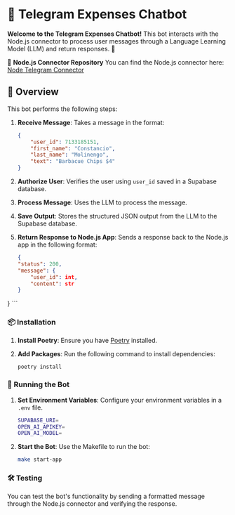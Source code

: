 # 🤖 Telegram Expenses Chatbot

**Welcome to the Telegram Expenses Chatbot!** This bot interacts with the Node.js connector to process user messages through a Language Learning Model (LLM) and return responses. 🌟

🔗 **Node.js Connector Repository**
You can find the Node.js connector here: [Node Telegram Connector](https://github.com/cotixmol/telegram_expenses_chatbox)

## 📜 Overview

This bot performs the following steps:

1. **Receive Message**: Takes a message in the format:
    ```json
    {
        "user_id": 7133185151,
        "first_name": "Constancio",
        "last_name": "Molinengo",
        "text": "Barbacue Chips $4"
    }
    ```

2. **Authorize User**: Verifies the user using `user_id` saved in a Supabase database.

3. **Process Message**: Uses the LLM to process the message.

4. **Save Output**: Stores the structured JSON output from the LLM to the Supabase database.

5. **Return Response to Node.js App**: Sends a response back to the Node.js app in the following format:
    ```json
    {
    "status": 200,
    "message": {
        "user_id": int,
        "content": str
    }
}
    ```

### 📦 Installation

1. **Install Poetry**: Ensure you have [Poetry](https://python-poetry.org/docs/#installation) installed.

2. **Add Packages**: Run the following command to install dependencies:
    ```sh
    poetry install
    ```

### 🚀 Running the Bot

1. **Set Environment Variables**: Configure your environment variables in a `.env` file.
    ```sh
    SUPABASE_URI=
    OPEN_AI_APIKEY=
    OPEN_AI_MODEL=
    ```

2. **Start the Bot**: Use the Makefile to run the bot:
    ```sh
    make start-app
    ```

### 🛠️ Testing

You can test the bot's functionality by sending a formatted message through the Node.js connector and verifying the response.